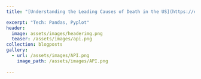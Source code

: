 ```yaml
---
title: "[Understanding the Leading Causes of Death in the US](https://external.ink?to=/https://sandra-nguemto.github.io/blogposts/lcd.html)"

excerpt: "Tech: Pandas, Pyplot"
header:
  image: assets/images/headerimg.png 
  teaser: /assets/images/api.png
collection: blogposts
gallery:
  - url: /assets/images/API.png
    image_path: /assets/images/API.png
   
---
```




